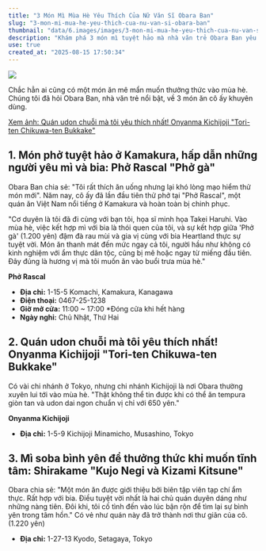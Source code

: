 ```yaml
---
title: "3 Món Mì Mùa Hè Yêu Thích Của Nữ Văn Sĩ Obara Ban"
slug: "3-mon-mi-mua-he-yeu-thich-cua-nu-van-si-obara-ban"
thumbnail: "data/6.images/images/3-mon-mi-mua-he-yeu-thich-cua-nu-van-si-obara-ban.webp"
description: "Khám phá 3 món mì tuyệt hảo mà nhà văn trẻ Obara Ban yêu thích vào mùa hè, từ phở Kamakura đến udon Kichijoji."
use: true
created_at: "2025-08-15 17:50:34"
---
```


![](/images/20250815-00010000-penonline-000-1-view.webp)

Chắc hẳn ai cũng có một món ăn mê mẩn muốn thưởng thức vào mùa hè. Chúng tôi đã hỏi Obara Ban, nhà văn trẻ nổi bật, về 3 món ăn cô ấy khuyên dùng.

[Xem ảnh: Quán udon chuỗi mà tôi yêu thích nhất! Onyanma Kichijoji "Tori-ten Chikuwa-ten Bukkake"](https://www.pen-online.jp/article/019478.html?page=2)

## 1. Món phở tuyệt hảo ở Kamakura, hấp dẫn những người yêu mì và bia: Phở Rascal "Phở gà"

Obara Ban chia sẻ: "Tôi rất thích ăn uống nhưng lại khó lòng mạo hiểm thử món mới". Năm nay, cô ấy đã lần đầu tiên thử phở tại "Phở Rascal", một quán ăn Việt Nam nổi tiếng ở Kamakura và hoàn toàn bị chinh phục.

"Cơ duyên là tôi đã đi cùng với bạn tôi, họa sĩ minh họa Takei Haruhi. Vào mùa hè, việc kết hợp mì với bia là thói quen của tôi, và sự kết hợp giữa 'Phở gà' (1.200 yên) đậm đà rau mùi và gia vị cùng với bia Heartland thực sự tuyệt vời. Món ăn thanh mát đến mức ngay cả tôi, người hầu như không có kinh nghiệm với ẩm thực dân tộc, cũng bị mê hoặc ngay từ miếng đầu tiên. Đây đúng là hương vị mà tôi muốn ăn vào buổi trưa mùa hè."

**Phở Rascal**

*   **Địa chỉ:** 1-15-5 Komachi, Kamakura, Kanagawa
*   **Điện thoại:** 0467-25-1238
*   **Giờ mở cửa:** 11:00 ~ 17:00 *Đóng cửa khi hết hàng
*   **Ngày nghỉ:** Chủ Nhật, Thứ Hai

## 2. Quán udon chuỗi mà tôi yêu thích nhất! Onyanma Kichijoji "Tori-ten Chikuwa-ten Bukkake"

Có vài chi nhánh ở Tokyo, nhưng chi nhánh Kichijoji là nơi Obara thường xuyên lui tới vào mùa hè. "Thật không thể tin được khi có thể ăn tempura giòn tan và udon dai ngon chuẩn vị chỉ với 650 yên."

**Onyanma Kichijoji**

*   **Địa chỉ:** 1-5-9 Kichijoji Minamicho, Musashino, Tokyo

## 3. Mì soba bình yên để thưởng thức khi muốn tĩnh tâm: Shirakame "Kujo Negi và Kizami Kitsune"

Obara chia sẻ: "Một món ăn được giới thiệu bởi biên tập viên tạp chí ẩm thực. Rất hợp với bia. Điều tuyệt vời nhất là hai chủ quán duyên dáng như những nàng tiên. Đôi khi, tôi cố tình đến vào lúc bận rộn để tìm lại sự bình yên trong tâm hồn." Có vẻ như quán này đã trở thành nơi thư giãn của cô. (1.220 yên)

*   **Địa chỉ:** 1-27-13 Kyodo, Setagaya, Tokyo